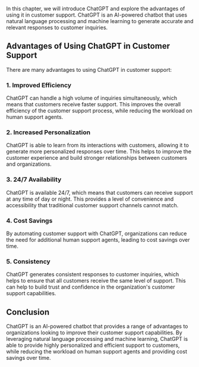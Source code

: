 

In this chapter, we will introduce ChatGPT and explore the advantages of using it in customer support. ChatGPT is an AI-powered chatbot that uses natural language processing and machine learning to generate accurate and relevant responses to customer inquiries.

Advantages of Using ChatGPT in Customer Support
-----------------------------------------------

There are many advantages to using ChatGPT in customer support:

### 1. Improved Efficiency

ChatGPT can handle a high volume of inquiries simultaneously, which means that customers receive faster support. This improves the overall efficiency of the customer support process, while reducing the workload on human support agents.

### 2. Increased Personalization

ChatGPT is able to learn from its interactions with customers, allowing it to generate more personalized responses over time. This helps to improve the customer experience and build stronger relationships between customers and organizations.

### 3. 24/7 Availability

ChatGPT is available 24/7, which means that customers can receive support at any time of day or night. This provides a level of convenience and accessibility that traditional customer support channels cannot match.

### 4. Cost Savings

By automating customer support with ChatGPT, organizations can reduce the need for additional human support agents, leading to cost savings over time.

### 5. Consistency

ChatGPT generates consistent responses to customer inquiries, which helps to ensure that all customers receive the same level of support. This can help to build trust and confidence in the organization's customer support capabilities.

Conclusion
----------

ChatGPT is an AI-powered chatbot that provides a range of advantages to organizations looking to improve their customer support capabilities. By leveraging natural language processing and machine learning, ChatGPT is able to provide highly personalized and efficient support to customers, while reducing the workload on human support agents and providing cost savings over time.
